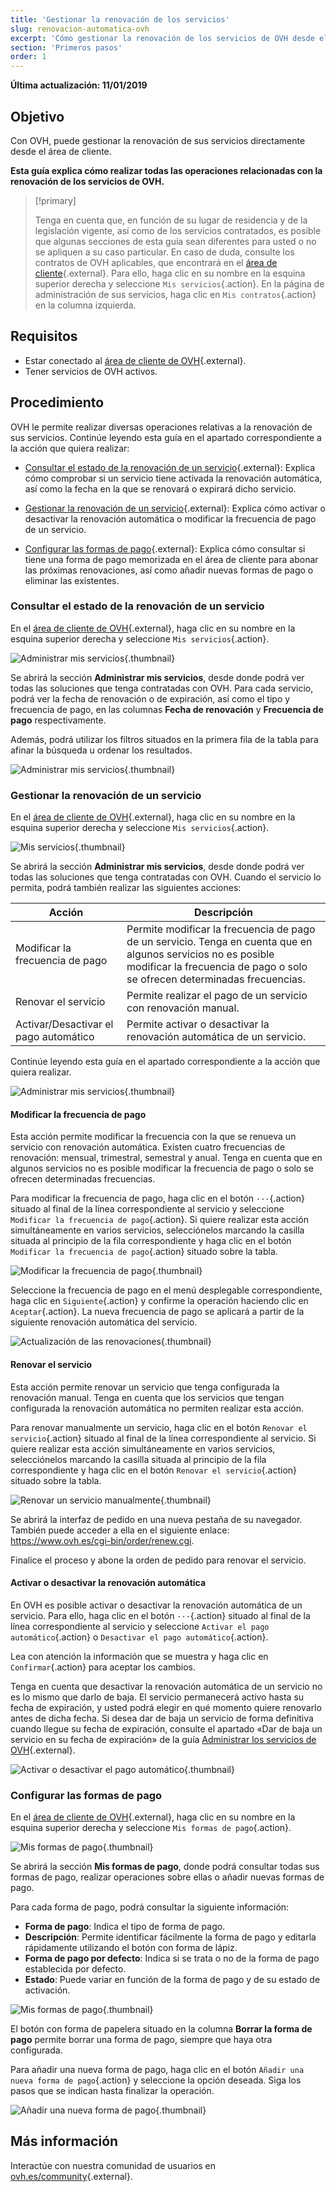 ```yaml
---
title: 'Gestionar la renovación de los servicios'
slug: renovacion-automatica-ovh
excerpt: 'Cómo gestionar la renovación de los servicios de OVH desde el área de cliente'
section: 'Primeros pasos'
order: 1
---
```


**Última actualización: 11/01/2019**

## Objetivo

Con OVH, puede gestionar la renovación de sus servicios directamente desde el área de cliente. 

**Esta guía explica cómo realizar todas las operaciones relacionadas con la renovación de los servicios de OVH.**

> [!primary]
>
> Tenga en cuenta que, en función de su lugar de residencia y de la legislación vigente, así como de los servicios contratados, es posible que algunas secciones de esta guía sean diferentes para usted o no se apliquen a su caso particular. En caso de duda, consulte los contratos de OVH aplicables, que encontrará en el [área de cliente](https://www.ovh.com/auth/?action=gotomanager){.external}. Para ello, haga clic en su nombre en la esquina superior derecha y seleccione `Mis servicios`{.action}. En la página de administración de sus servicios, haga clic en `Mis contratos`{.action} en la columna izquierda.
>

## Requisitos

- Estar conectado al [área de cliente de OVH](https://www.ovh.com/auth/?action=gotomanager){.external}.
- Tener servicios de OVH activos.

## Procedimiento

OVH le permite realizar diversas operaciones relativas a la renovación de sus servicios. Continúe leyendo esta guía en el apartado correspondiente a la acción que quiera realizar: 

- [Consultar el estado de la renovación de un servicio](https://docs.ovh.com/es/billing/renovacion-automatica-ovh/#consultar-el-estado-de-la-renovacion-de-un-servicio){.external}: Explica cómo comprobar si un servicio tiene activada la renovación automática, así como la fecha en la que se renovará o expirará dicho servicio.

- [Gestionar la renovación de un servicio](https://docs.ovh.com/es/billing/renovacion-automatica-ovh/#gestionar-la-renovacion-de-un-servicio){.external}: Explica cómo activar o desactivar la renovación automática o modificar la frecuencia de pago de un servicio.

- [Configurar las formas de pago](https://docs.ovh.com/es/billing/renovacion-automatica-ovh/#configurar-las-formas-de-pago_1){.external}: Explica cómo consultar si tiene una forma de pago memorizada en el área de cliente para abonar las próximas renovaciones, así como añadir nuevas formas de pago o eliminar las existentes.

### Consultar el estado de la renovación de un servicio

En el [área de cliente de OVH](https://www.ovh.com/auth/?action=gotomanager){.external}, haga clic en su nombre en la esquina superior derecha y seleccione `Mis servicios`{.action}.

![Administrar mis servicios](images/manage-automatic-renewal-step1.png){.thumbnail}

Se abrirá la sección **Administrar mis servicios**, desde donde podrá ver todas las soluciones que tenga contratadas con OVH. Para cada servicio, podrá ver la fecha de renovación o de expiración, así como el tipo y frecuencia de pago, en las columnas **Fecha de renovación** y **Frecuencia de pago** respectivamente.

Además, podrá utilizar los filtros situados en la primera fila de la tabla para afinar la búsqueda u ordenar los resultados.

![Administrar mis servicios](images/manage-automatic-renewal-step2.png){.thumbnail}

### Gestionar la renovación de un servicio

En el [área de cliente de OVH](https://www.ovh.com/auth/?action=gotomanager){.external}, haga clic en su nombre en la esquina superior derecha y seleccione `Mis servicios`{.action}.

![Mis servicios](images/manage-automatic-renewal-step1.png){.thumbnail}

Se abrirá la sección **Administrar mis servicios**, desde donde podrá ver todas las soluciones que tenga contratadas con OVH. Cuando el servicio lo permita, podrá también realizar las siguientes acciones:

|Acción|Descripción|
|---|---|
|Modificar la frecuencia de pago|Permite modificar la frecuencia de pago de un servicio. Tenga en cuenta que en algunos servicios no es posible modificar la frecuencia de pago o solo se ofrecen determinadas frecuencias.|
|Renovar el servicio|Permite realizar el pago de un servicio con renovación manual.|
|Activar/Desactivar el pago automático|Permite activar o desactivar la renovación automática de un servicio.|

Continúe leyendo esta guía en el apartado correspondiente a la acción que quiera realizar.

![Administrar mis servicios](images/manage-automatic-renewal-step3.png){.thumbnail}

#### Modificar la frecuencia de pago

Esta acción permite modificar la frecuencia con la que se renueva un servicio con renovación automática. Existen cuatro frecuencias de renovación: mensual, trimestral, semestral y anual. Tenga en cuenta que en algunos servicios no es posible modificar la frecuencia de pago o solo se ofrecen determinadas frecuencias.

Para modificar la frecuencia de pago, haga clic en el botón `···`{.action} situado al final de la línea correspondiente al servicio y seleccione `Modificar la frecuencia de pago`{.action}. Si quiere realizar esta acción simultáneamente en varios servicios, selecciónelos marcando la casilla situada al principio de la fila correspondiente y haga clic en el botón `Modificar la frecuencia de pago`{.action} situado sobre la tabla.

![Modificar la frecuencia de pago](images/manage-automatic-renewal-step4.png){.thumbnail} 

Seleccione la frecuencia de pago en el menú desplegable correspondiente, haga clic en `Siguiente`{.action} y confirme la operación haciendo clic en `Aceptar`{.action}. La nueva frecuencia de pago se aplicará a partir de la siguiente renovación automática del servicio.

![Actualización de las renovaciones](images/manage-automatic-renewal-step5.png){.thumbnail} 

#### Renovar el servicio

Esta acción permite renovar un servicio que tenga configurada la renovación manual. Tenga en cuenta que los servicios que tengan configurada la renovación automática no permiten realizar esta acción.

Para renovar manualmente un servicio, haga clic en el botón `Renovar el servicio`{.action} situado al final de la línea correspondiente al servicio. Si quiere realizar esta acción simultáneamente en varios servicios, selecciónelos marcando la casilla situada al principio de la fila correspondiente y haga clic en el botón `Renovar el servicio`{.action} situado sobre la tabla.

![Renovar un servicio manualmente](images/manage-automatic-renewal-step6.png){.thumbnail} 

Se abrirá la interfaz de pedido en una nueva pestaña de su navegador. También puede acceder a ella en el siguiente enlace: <https://www.ovh.es/cgi-bin/order/renew.cgi>.

Finalice el proceso y abone la orden de pedido para renovar el servicio. 

#### Activar o desactivar la renovación automática

En OVH es posible activar o desactivar la renovación automática de un servicio. Para ello, haga clic en el botón `···`{.action} situado al final de la línea correspondiente al servicio y seleccione `Activar el pago automático`{.action} o `Desactivar el pago automático`{.action}. 

Lea con atención la información que se muestra y haga clic en `Confirmar`{.action} para aceptar los cambios.

Tenga en cuenta que desactivar la renovación automática de un servicio no es lo mismo que darlo de baja. El servicio permanecerá activo hasta su fecha de expiración, y usted podrá elegir en qué momento quiere renovarlo antes de dicha fecha. Si desea dar de baja un servicio de forma definitiva cuando llegue su fecha de expiración, consulte el apartado «Dar de baja un servicio en su fecha de expiración» de la guía [Administrar los servicios de OVH](https://docs.ovh.com/es/billing/administrar-los-servicios-de-ovh/#dar-de-baja-un-servicio-en-su-fecha-de-expiracion){.external}.

![Activar o desactivar el pago automático](images/manage-automatic-renewal-step7.png){.thumbnail} 

### Configurar las formas de pago

En el [área de cliente de OVH](https://www.ovh.com/auth/?action=gotomanager){.external}, haga clic en su nombre en la esquina superior derecha y seleccione `Mis formas de pago`{.action}.

![Mis formas de pago](images/manage-automatic-renewal-step8.png){.thumbnail}

Se abrirá la sección **Mis formas de pago**, donde podrá consultar todas sus formas de pago, realizar operaciones sobre ellas o añadir nuevas formas de pago.

Para cada forma de pago, podrá consultar la siguiente información:

- **Forma de pago**: Indica el tipo de forma de pago.
- **Descripción**: Permite identificar fácilmente la forma de pago y editarla rápidamente utilizando el botón con forma de lápiz.
- **Forma de pago por defecto**: Indica si se trata o no de la forma de pago establecida por defecto.
- **Estado**: Puede variar en función de la forma de pago y de su estado de activación.

![Mis formas de pago](images/manage-automatic-renewal-step9.png){.thumbnail}

El botón con forma de papelera situado en la columna **Borrar la forma de pago** permite borrar una forma de pago, siempre que haya otra configurada.

Para añadir una nueva forma de pago, haga clic en el botón `Añadir una nueva forma de pago`{.action} y seleccione la opción deseada. Siga los pasos que se indican hasta finalizar la operación.

![Añadir una nueva forma de pago](images/manage-automatic-renewal-step10.png){.thumbnail}

## Más información

Interactúe con nuestra comunidad de usuarios en [ovh.es/community](https://www.ovh.es/community/){.external}.